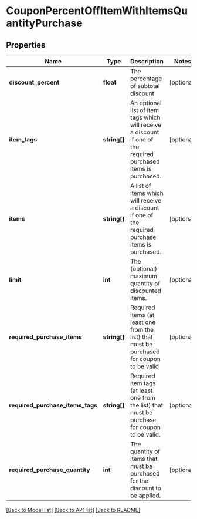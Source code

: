 # CouponPercentOffItemWithItemsQuantityPurchase

## Properties
Name | Type | Description | Notes
------------ | ------------- | ------------- | -------------
**discount_percent** | **float** | The percentage of subtotal discount | [optional] 
**item_tags** | **string[]** | An optional list of item tags which will receive a discount if one of the required purchased items is purchased. | [optional] 
**items** | **string[]** | A list of items which will receive a discount if one of the required purchase items is purchased. | [optional] 
**limit** | **int** | The (optional) maximum quantity of discounted items. | [optional] 
**required_purchase_items** | **string[]** | Required items (at least one from the list) that must be purchased for coupon to be valid | [optional] 
**required_purchase_items_tags** | **string[]** | Required item tags (at least one from the list) that must be purchase for coupon to be valid. | [optional] 
**required_purchase_quantity** | **int** | The quantity of items that must be purchased for the discount to be applied. | [optional] 

[[Back to Model list]](../README.md#documentation-for-models) [[Back to API list]](../README.md#documentation-for-api-endpoints) [[Back to README]](../README.md)


